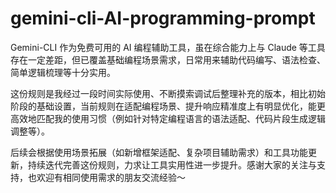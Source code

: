 # gemini-cli-AI-programming-prompt

Gemini-CLI 作为免费可用的 AI 编程辅助工具，虽在综合能力上与 Claude 等工具存在一定差距，但已覆盖基础编程场景需求，日常用来辅助代码编写、语法检查、简单逻辑梳理等十分实用。

这份规则是我经过一段时间实际使用、不断摸索调试后整理补充的版本，相比初始阶段的基础设置，当前规则在适配编程场景、提升响应精准度上有明显优化，能更高效地匹配我的使用习惯（例如针对特定编程语言的语法适配、代码片段生成逻辑调整等）。

后续会根据使用场景拓展（如新增框架适配、复杂项目辅助需求）和工具功能更新，持续迭代完善这份规则，力求让工具实用性进一步提升。感谢大家的关注与支持，也欢迎有相同使用需求的朋友交流经验～
